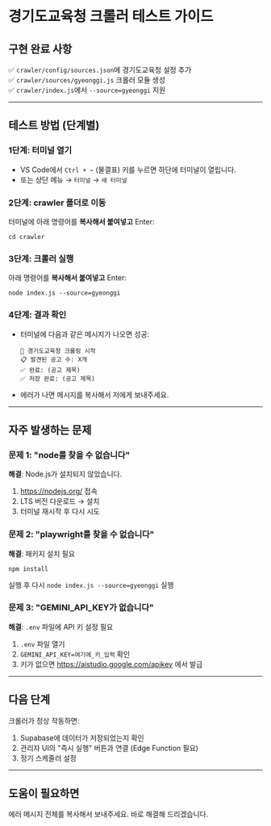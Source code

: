 # 경기도교육청 크롤러 테스트 가이드

## 구현 완료 사항
✅ `crawler/config/sources.json`에 경기도교육청 설정 추가  
✅ `crawler/sources/gyeonggi.js` 크롤러 모듈 생성  
✅ `crawler/index.js`에서 `--source=gyeonggi` 지원  

---

## 테스트 방법 (단계별)

### 1단계: 터미널 열기
- VS Code에서 `Ctrl + ~` (물결표) 키를 누르면 하단에 터미널이 열립니다.
- 또는 상단 메뉴 → `터미널` → `새 터미널`

### 2단계: crawler 폴더로 이동
터미널에 아래 명령어를 **복사해서 붙여넣고** Enter:
```
cd crawler
```

### 3단계: 크롤러 실행
아래 명령어를 **복사해서 붙여넣고** Enter:
```
node index.js --source=gyeonggi
```

### 4단계: 결과 확인
- 터미널에 다음과 같은 메시지가 나오면 성공:
  ```
  📍 경기도교육청 크롤링 시작
  📋 발견된 공고 수: X개
  ✅ 완료: (공고 제목)
  ✅ 저장 완료: (공고 제목)
  ```
- 에러가 나면 메시지를 복사해서 저에게 보내주세요.

---

## 자주 발생하는 문제

### 문제 1: "node를 찾을 수 없습니다"
**해결**: Node.js가 설치되지 않았습니다.
1. https://nodejs.org/ 접속
2. LTS 버전 다운로드 → 설치
3. 터미널 재시작 후 다시 시도

### 문제 2: "playwright를 찾을 수 없습니다"
**해결**: 패키지 설치 필요
```
npm install
```
실행 후 다시 `node index.js --source=gyeonggi` 실행

### 문제 3: "GEMINI_API_KEY가 없습니다"
**해결**: `.env` 파일에 API 키 설정 필요
1. `.env` 파일 열기
2. `GEMINI_API_KEY=여기에_키_입력` 확인
3. 키가 없으면 https://aistudio.google.com/apikey 에서 발급

---

## 다음 단계

크롤러가 정상 작동하면:
1. Supabase에 데이터가 저장되었는지 확인
2. 관리자 UI의 "즉시 실행" 버튼과 연결 (Edge Function 필요)
3. 정기 스케줄러 설정

---

## 도움이 필요하면
에러 메시지 전체를 복사해서 보내주세요. 바로 해결해 드리겠습니다.
